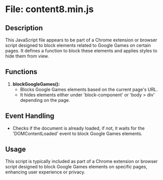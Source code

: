 # File: content8.min.js

## Description
This JavaScript file appears to be part of a Chrome extension or browser script designed to block elements related to Google Games on certain pages. It defines a function to block these elements and applies styles to hide them from view.

## Functions
1. **blockGoogleGames():**
   - Blocks Google Games elements based on the current page's URL.
   - It hides elements either under 'block-component' or 'body > div' depending on the page.

## Event Handling
- Checks if the document is already loaded, if not, it waits for the 'DOMContentLoaded' event to block Google Games elements.

## Usage
This script is typically included as part of a Chrome extension or browser script designed to block Google Games elements on specific pages, enhancing user experience or privacy.
